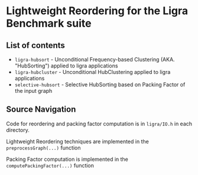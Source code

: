 # Lightweight Reordering for the Ligra Benchmark suite

## List of contents

* `ligra-hubsort`     - Unconditional Frequency-based Clustering (AKA. "HubSorting") applied to ligra applications
* `ligra-hubcluster`  - Unconditional HubClustering applied to ligra applications
* `selective-hubsort` - Selective HubSorting based on Packing Factor of the input graph

## Source Navigation 

Code for reordering and packing factor computation is in `ligra/IO.h` in each directory. 

Lightweight Reordering techniques are implemented in the `preprocessGraph(...)` function

Packing Factor computation is implemented in the `computePackingFactor(...)` function


